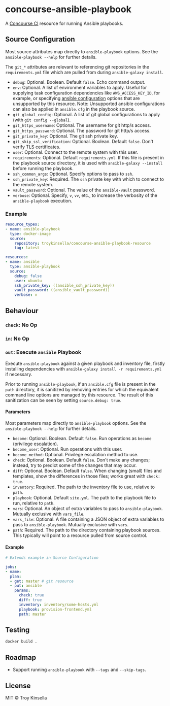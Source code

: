 # concourse-ansible-playbook

A [Concourse CI](https://concourse-ci.org) resource for running Ansible playbooks.

## Source Configuration

Most source attributes map directly to `ansible-playbook` options. See the
`ansible-playbook --help` for further details.

The `git_*` attributes are relevant to referencing git repositories in the `requirements.yml` file
which are pulled from during `ansible-galaxy install`.

* `debug`: Optional. Boolean. Default `false`. Echo command output.
* `env`: Optional. A list of environment variables to apply.
  Useful for supplying task configuration dependencies like `AWS_ACCESS_KEY_ID`, for example, or specifying
  [ansible configuration](https://docs.ansible.com/ansible/latest/reference_appendices/config.html) options
  that are unsupported by this resource. Note: Unsupported ansible configurations can also be applied in `ansible.cfg` 
  in the playbook source.
* `git_global_config`: Optional. A list of git global configurations to apply (with `git config --global`).
* `git_https_username`:  Optional. The username for git http/s access.
* `git_https_password`: Optional. The password for git http/s access.
* `git_private_key`: Optional. The git ssh private key.
* `git_skip_ssl_verification`: Optional. Boolean. Default `false`. Don't verify TLS certificates.
* `user`: Optional. Connect to the remote system with this user.
* `requirements`: Optional. Default `requirements.yml`. If this file is present in the 
  playbook source directory, it is used with `ansible-galaxy --install` before running the playbook.
* `ssh_common_args`: Optional. Specify options to pass to `ssh`. 
* `ssh_private_key`: Required. The `ssh` private key with which to connect to the remote system.
* `vault_password`: Optional. The value of the `ansible-vault` password.
* `verbose`: Optional. Specify, `v`, `vv`, etc., to increase the verbosity of the
  `ansible-playbook` execution.

### Example

```yaml
resource_types:
- name: ansible-playbook
  type: docker-image
  source:
    repository: troykinsella/concourse-ansible-playbook-resource
    tag: latest

resources:
- name: ansible
  type: ansible-playbook
  source:
    debug: false
    user: ubuntu
    ssh_private_key: ((ansible_ssh_private_key))
    vault_password: ((ansible_vault_password))
    verbose: v
```

## Behaviour

### `check`: No Op

### `in`: No Op

### `out`: Execute `ansible` Playbook

Execute `ansible-playbook` against a given playbook and inventory file,
firstly installing dependencies with `ansible-galaxy install -r requirements.yml` if necessary.

Prior to running `ansible-playbook`, if an `ansible.cfg` file is present in the 
`path` directory, it is sanitized by removing entries for which the equivalent
command line options are managed by this resource. The result of this sanitization
can be seen by setting `source.debug: true`.

#### Parameters

Most parameters map directly to `ansible-playbook` options. See the
`ansible-playbook --help` for further details.

* `become`: Optional. Boolean. Default `false`. Run operations as `become` (privilege escalation).
* `become_user`: Optional. Run operations with this user.
* `become_method`: Optional. Privilege escalation method to use.
* `check`: Optional. Boolean. Default `false`. Don't make any changes; 
  instead, try to predict some of the changes that may occur.
* `diff`: Optional. Boolean. Default `false`. When changing (small) files and 
  templates, show the differences in those files; works great with `check: true`.
* `inventory`: Required. The path to the inventory file to use, relative
  to `path`.
* `playbook`: Optional. Default `site.yml`. The path to the playbook file to run,
  relative to `path`.
* `vars`: Optional. An object of extra variables to pass to `ansible-playbook`.
  Mutually exclusive with `vars_file`.
* `vars_file`: Optional. A file containing a JSON object of extra variables
  to pass to `ansible-playbook`. Mutually exclusive with `vars`.
* `path`: Required. The path to the directory containing playbook sources. This typically
  will point to a resource pulled from source control.

#### Example

```yaml
# Extends example in Source Configuration

jobs:
- name:
  plan:
  - get: master # git resource
  - put: ansible
    params:
      check: true
      diff: true
      inventory: inventory/some-hosts.yml
      playbook: provision-frontend.yml
      path: master
```

## Testing

```bash
docker build .
```

## Roadmap

* Support running `ansible-playbook` with `--tags` and `--skip-tags`.

## License

MIT © Troy Kinsella
